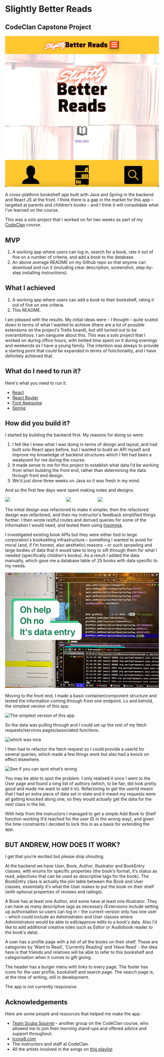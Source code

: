 # Slightly Better Reads 
## CodeClan Capstone Project

![Screenshot of the app's homepage](https://github.com/aagb1884/capstone_project/blob/adding_services/client/public/README_images/home_page.png?raw=true)

A cross-platform bookshelf app built with Java and Spring in the backend and React JS at the front.
I think there is a gap in the market for this app – targeted at parents and children’s books – and I think it will consolidate what I’ve learned on the course.

This was a solo project that I worked on for two weeks as part of my [CodeClan](https://codeclan.com/) course.

## MVP

1. A working app where users can log in, search for a book, rate it out of five on a number of criteria, and add a book to the database.
2. An above average README on my Github repo so that anyone can download and run it (including clear description, screenshot, step-by-step installing instructions).

## What I achieved

1. A working app where users can add a book to their bookshelf, rating it out of five on one criteria.
2. This README.

I am pleased with the results. My initial ideas were – I thought – quite scaled down in terms of what I wanted to achieve (there are a *lot* of possible extensions on the project′s Trello board), but still turned out to be overambitious. I am sanguine about this. This was a solo project that I worked on during office hours, with limited time spent on it during evenings and weekends as I have a young family. The intention was always to provide a starting point that could be expanded in terms of functionality, and I have definitely achieved that. 

## What do I need to run it?

Here′s what you need to run it.

* [React](https://react.dev/)
* [React Router](https://reactrouter.com/en/main)
* [Font Awesome](https://fontawesome.com/v5/docs/web/use-with/react)
* [Spring](https://spring.io/)

## How did you build it?

I started by building the backend first. My reasons for doing so were:

1. I felt like I knew what I was doing in terms of design and layout, and had built solo React apps before, but I wanted to build an API myself and improve my knowledge of backend structures which I felt had been a weakpoint for me during the course.
2. It made sense to me for this project to establish what data I′d be working from when building the front end, rather than determining the data through front end design.
3. We′d just done three weeks on Java so it was fresh in my mind.

And so the first few days were spent making notes and designs. 


<img align="left" src="https://github.com/aagb1884/capstone_project/assets/113289014/b8d68fa2-7e76-48e6-a91f-4630b6de4ee4" width="200">

<img align="centre" src="https://github.com/aagb1884/capstone_project/assets/113289014/e6687004-b1d4-49b5-90bf-70b8850f7ebf" width="200">

<img align="right" src="https://github.com/aagb1884/capstone_project/assets/113289014/4aacc598-8087-4b97-a02b-19d2d0fd3776" width="200">

The initial design was refactored to make it simpler, then the refactored design was refactored, and then my instructor′s feedback simplified things further. I then wrote restful routes and derived queries for some of the information I would need, and tested them using [Insomnia](https://insomnia.rest/).

I investigated existing book APIs but they were either tied to large corporation′s bookselling infrastructure – something I wanted to avoid for moral (and, if I′m honest, also aesthetic) reasons – or such sprawling and large bodies of data that it would take to long to sift through them for what I needed (specifically children′s books). As a result I added the data manually, which gave me a database table of 25 books with data specific to my needs.

![Data Entry](https://github.com/aagb1884/capstone_project/blob/adding_services/client/public/README_images/data_entry.jpeg?raw=true)


Moving to the front end, I made a basic container/component structure and tested the information coming through from one endpoint. Lo and behold, the simplest version of this app.

![The simplest version of this app](https://github.com/aagb1884/capstone_project/blob/adding_services/client/public/README_images/basic_version.png?raw=true)

So the data was pulling through and I could set up the rest of my fetch requests/services pages/associated functions.

![which was nice](https://media.tenor.com/oTZe_zHlwhcAAAAC/fast-show-which-was-nice.gif)

I then had to refactor the fetch request so I could provide a userId for several queries, which made a few things work but also had a knock on effect elsewhere.

![See if you can spot what′s wrong](https://github.com/aagb1884/capstone_project/blob/adding_services/client/public/README_images/this_is_fine.png?raw=true)

You may be able to spot the problem. I only realised it once I went to the User page and found a long list of authors (which, to be fair, did look pretty good and made me want to add it in). Refactoring to get the userId meant that I had an extra piece of data set in state and it meant my requests were all getting knocked along one, so they would actually get the data for the next class in the list.

With help from the instructors I managed to get a simple Add Book to Shelf function working (I′d reached for the user ID in the wrong way), and given the time constraints I decided to lock this in as a basis for extending the app.

## BUT ANDREW, HOW DOES IT WORK?

I get that you′re excited but please stop shouting. 

At the backend we have User, Book, Author, Illustrator and BookEntry classes, with enums for specific properties (the book′s format, it′s status as read, adjectives that can be used as descriptive tags for the book). The BookEntry class is actually the join table between the Book and User classes, essentially it′s what the User makes to put the book on their shelf (with optional properties of reviews and ratings).

A Book has at least one Author, and some have at least one Illustrator.  They can have as many descriptive tags as necessary (Extensions include setting up authorisation so users can log in – the current version only has one user – which could include an Administrator and User classes where Administrators would be able to edit/approve edits to a book′s data. Also I′d like to add additional creative roles such as Editor or Audiobook reader to the book′s data). 

A user has a profile page with a list of all the books on their shelf. These are categories by ′Want to Read′, ′Currently Reading′ and ′Have Read′ - the idea here is that friends and relatives will be able to refer to this bookshelf and categorisation when it comes to gift giving.

The header has a burger menu with links to every page. The footer has icons for the user profile, bookshelf and search page. The search page is, at the time of writing, still in development.

The app is not currently responsive.

## Acknowledgements

Here are some people and resources that helped me make the app:

* [Team Scuba Squirrel](https://github.com/GPSPic/Scuba_Squirrel) – another group on the CodeClan course, who allowed me to join their morning stand-ups and offered advice and support throughout.
* [Icons8.com](https://icons8.com/icons)
* The instructors and staff at CodeClan.
* All the artists involved in the songs on [this playlist](https://music.apple.com/gb/playlist/june-2023/pl.u-GgA5e66sd2rL2q)
